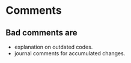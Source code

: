 # Comments

## Bad comments are
*   explanation on outdated codes.
*   journal comments for accumulated changes.

